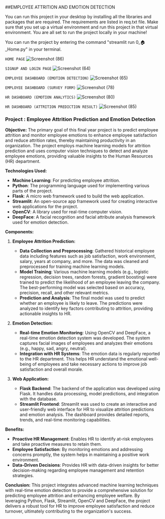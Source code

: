 ##EMPLOYEE ATTRITION AND EMOTION DETECTION

You can run this project in your desktop by installing all the libraries and packages that are required. The requirements are listed in req.txt file. 
Make sure that you set up a virtual environment and run this project in that virtual environment. 
You are all set to run the project locally in your machine!

You can run the project by entering the command "streamlit run 0_🏠_Home.py" in your terminal.

`HOME PAGE`
![Screenshot (86)](https://github.com/FaaizMohamed/Employee_Attrition/assets/125682181/526e9b73-f50c-45e6-bc2a-0cc150455462)

`SIGNUP AND LOGIN PAGE`
![Screenshot (64)](https://github.com/FaaizMohamed/Employee_Attrition/assets/125682181/7fbf7eee-bd4d-4f6d-9c40-726c6638a4e1)

`EMPLOYEE DASHBOARD (EMOTION DETECTION)`
![Screenshot (65)](https://github.com/FaaizMohamed/Employee_Attrition/assets/125682181/88d54424-5ce8-402b-a219-bb4460d29d1b)

`EMPLOYEE DASHBOARD (SURVEY FORM)`
![Screenshot (78)](https://github.com/FaaizMohamed/Employee_Attrition/assets/125682181/2451a948-5a87-4056-9e4a-98988783b116)

`HR DASHBOARD (EMOTION ANALYTICS)`
![Screenshot (80)](https://github.com/FaaizMohamed/Employee_Attrition/assets/125682181/e9cd543f-ce92-486b-a772-d3fbbffa06fc)

`HR DASHBOARD (ATTRITION PREDICTION RESULT)`
![Screenshot (85)](https://github.com/FaaizMohamed/Employee_Attrition/assets/125682181/2147abec-d646-4697-8bcc-80537899505a)

### Project : Employee Attrition Prediction and Emotion Detection

**Objective:**
The primary goal of this final year project is to predict employee attrition and monitor employee emotions to enhance employee satisfaction and reduce attrition rates, thereby maintaining productivity in an organization. The project employs machine learning models for attrition prediction and uses computer vision techniques to detect and analyze employee emotions, providing valuable insights to the Human Resources (HR) department.

**Technologies Used:**
- **Machine Learning**: For predicting employee attrition.
- **Python**: The programming language used for implementing various parts of the project.
- **Flask**: A micro web framework used to build the web application.
- **Streamlit**: An open-source app framework used for creating interactive web applications for the project.
- **OpenCV**: A library used for real-time computer vision.
- **DeepFace**: A facial recognition and facial attribute analysis framework used for emotion detection.

**Components:**

1. **Employee Attrition Prediction:**
   - **Data Collection and Preprocessing**: Gathered historical employee data including features such as job satisfaction, work environment, salary, years at company, and more. The data was cleaned and preprocessed for training machine learning models.
   - **Model Training**: Various machine learning models (e.g., logistic regression, decision trees, random forests, gradient boosting) were trained to predict the likelihood of an employee leaving the company. The best-performing model was selected based on accuracy, precision, recall, and other relevant metrics.
   - **Prediction and Analysis**: The final model was used to predict whether an employee is likely to leave. The predictions were analyzed to identify key factors contributing to attrition, providing actionable insights to HR.

2. **Emotion Detection:**
   - **Real-time Emotion Monitoring**: Using OpenCV and DeepFace, a real-time emotion detection system was developed. The system captures facial images of employees and analyzes their emotions (e.g., happy, sad, angry, neutral).
   - **Integration with HR Systems**: The emotion data is regularly reported to the HR department. This helps HR understand the emotional well-being of employees and take necessary actions to improve job satisfaction and overall morale.

3. **Web Application:**
   - **Flask Backend**: The backend of the application was developed using Flask. It handles data processing, model predictions, and integration with the database.
   - **Streamlit Frontend**: Streamlit was used to create an interactive and user-friendly web interface for HR to visualize attrition predictions and emotion analysis. The dashboard provides detailed reports, trends, and real-time monitoring capabilities.

**Benefits:**
- **Proactive HR Management**: Enables HR to identify at-risk employees and take proactive measures to retain them.
- **Employee Satisfaction**: By monitoring emotions and addressing concerns promptly, the system helps in maintaining a positive work environment.
- **Data-Driven Decisions**: Provides HR with data-driven insights for better decision-making regarding employee management and retention strategies.

**Conclusion:**
This project integrates advanced machine learning techniques with real-time emotion detection to provide a comprehensive solution for predicting employee attrition and enhancing employee welfare. By leveraging Python, Flask, Streamlit, OpenCV and DeepFace, the project delivers a robust tool for HR to improve employee satisfaction and reduce turnover, ultimately contributing to the organization's success.

